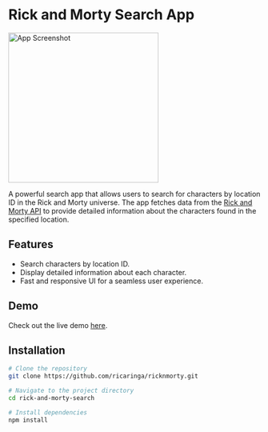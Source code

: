 # Rick and Morty Search App

<img src="https://github.com/ricaringa/ricknmorty/assets/130535620/1f1c2e57-d4a9-43b0-bc93-504473b03aec" alt="App Screenshot" width="300"/> <!-- Add a demo GIF or screenshot here -->


A powerful search app that allows users to search for characters by location ID in the Rick and Morty universe. The app fetches data from the [Rick and Morty API](https://rickandmortyapi.com/) to provide detailed information about the characters found in the specified location.

## Features

- Search characters by location ID.
- Display detailed information about each character.
- Fast and responsive UI for a seamless user experience.

## Demo

Check out the live demo [here](https://ricardonmorty.web.app/).

## Installation

```bash
# Clone the repository
git clone https://github.com/ricaringa/ricknmorty.git

# Navigate to the project directory
cd rick-and-morty-search

# Install dependencies
npm install
